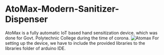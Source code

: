 # AtoMax-Modern-Sanitizer-Dispenser

AtoMax is a fully automatic IoT based hand sensitization device. which was done for Govt. Polytechnic College during the time of corona.
![Atomax](https://user-images.githubusercontent.com/56249313/144720509-0a8d1e19-69ff-4fbc-8455-79dc4dd0993d.jpeg)
For setting up the device, we have to include the provided libraries to the libraries folder of arduino IDE.
